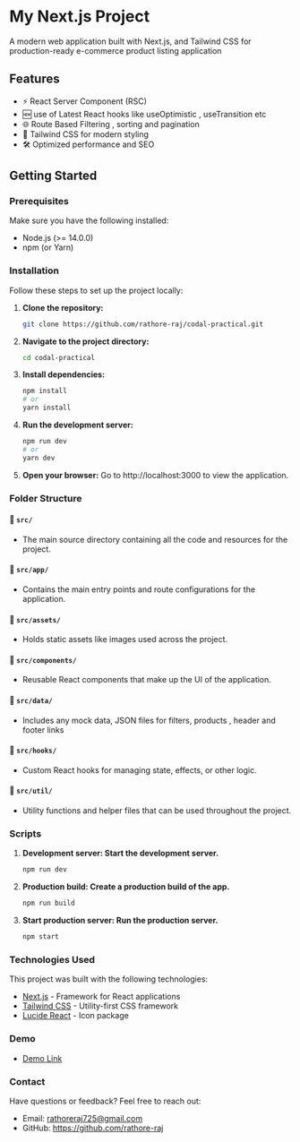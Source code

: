 # My Next.js Project

A modern web application built with Next.js, and Tailwind CSS for production-ready e-commerce product listing application

## Features

- ⚡️ React Server Component (RSC)
- 🆕 use of Latest React hooks like useOptimistic , useTransition etc
- 🌐 Route Based Filtering , sorting and pagination
- 🎨 Tailwind CSS for modern styling
- 🛠 Optimized performance and SEO

## Getting Started

### Prerequisites

Make sure you have the following installed:

- Node.js (>= 14.0.0)
- npm (or Yarn)

### Installation

Follow these steps to set up the project locally:

1. **Clone the repository:**
   ```bash
   git clone https://github.com/rathore-raj/codal-practical.git
   ```
2. **Navigate to the project directory:**
   ```bash
   cd codal-practical
   ```
3. **Install dependencies:**
   ```bash
   npm install
   # or
   yarn install
   ```
4. **Run the development server:**
   ```bash
   npm run dev
   # or
   yarn dev
   ```
5. **Open your browser:**
   Go to http://localhost:3000 to view the application.

### Folder Structure

#### 📂 `src/`

- The main source directory containing all the code and resources for the project.

#### 📂 `src/app/`

- Contains the main entry points and route configurations for the application.

#### 📂 `src/assets/`

- Holds static assets like images used across the project.

#### 📂 `src/components/`

- Reusable React components that make up the UI of the application.

#### 📂 `src/data/`

- Includes any mock data, JSON files for filters, products , header and footer links

#### 📂 `src/hooks/`

- Custom React hooks for managing state, effects, or other logic.

#### 📂 `src/util/`

- Utility functions and helper files that can be used throughout the project.

### Scripts

1. **Development server: Start the development server.**
   ```bash
   npm run dev
   ```
2. **Production build: Create a production build of the app.**
   ```bash
   npm run build
   ```
3. **Start production server: Run the production server.**
   ```bash
   npm start
   ```

### Technologies Used

This project was built with the following technologies:

- [Next.js](https://nextjs.org/) - Framework for React applications
- [Tailwind CSS](https://tailwindcss.com/) - Utility-first CSS framework
- [Lucide React](https://lucide.dev/guide/packages/lucide-react) - Icon package

### Demo

- [Demo Link](https://codal-practical.vercel.app/)

### Contact

Have questions or feedback? Feel free to reach out:

- Email: rathoreraj725@gmail.com
- GitHub: https://github.com/rathore-raj
